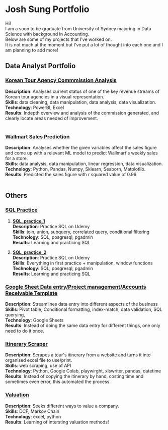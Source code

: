# Josh Sung Portfolio

Hi! <br>
I am a soon to be graduate from University of Sydney majoring in Data Science with background in Accounting.<br>
Below are some of my projects that I've worked on. <br>
It is not much at the moment but I've put a lot of thought into each one and I am planning to add more!<br>

## Data Analyst Portfolio

### [Korean Tour Agency Commmission Analysis](https://github.com/ys98110/Korean-tour-agency-powerBI)

**Description**:  Analyses current status of one of the key revenue streams of Korean tour agencies in a visual representation. <br>
**Skills**: data cleaning, data manipulation, data analysis, data visualization.<br>
**Technology**: PowerBI, Excel <br>
**Results**: Indepth overview and analysis of the commission generated, and clearly locate areas needed of improvement.<br>
<br>

### [Wallmart Sales Prediction](https://github.com/ys98110/wallmart_sales_pred)

**Description**:  Analyses whether the given variables affect the sales figure and come up with a relevant ML model to predict Wallmart's weekly sales for a store. <br>
**Skills**: data analysis, data manipulation, linear regression, data visualization. <br>
**Technology**: Python, Pandas, Numpy, Sklearn, Seaborn, Matplotlib. <br>
**Results**: Predicted the sales figure with r squared value of 0.96 <br>
<br>
## Others

### [SQL Practice](https://github.com/ys98110/Josh-Sung-Data-Portfolio/tree/main/SQL%20practice)
1. **[SQL_practice_1](https://github.com/ys98110/Josh-Sung-Data-Portfolio/blob/main/SQL%20practice/sql_practice_1.sql)**<br>
**Description**:  Practice SQL on Udemy <br>
**Skills**: join, union, subquery, correlated query, conditional filtering <br>
**Technology**: SQL, posgresql, pgadmin <br>
**Results**: Learning and practicing SQL <br>

2. **[SQL_practice_2](https://github.com/ys98110/Josh-Sung-Data-Portfolio/blob/main/SQL%20practice/sql_practice_2.sql)** <br>
**Description**:  Practice SQL on Udemy <br>
**Skills**: Everything in first practice + manipulation, window functions <br>
**Technology**: SQL, posgresql, pgadmin <br>
**Results**: Learning and practicing SQL <br>

### [Google Sheet Data entry/Project management/Accounts Receivable Template](https://github.com/ys98110/all_in_one_googlesheet/blob/main/README.md)
**Description**:  Streamlines data entry into different aspects of the business <br>
**Skills**: Pivot table, Conditional formatting, index-match, data validation, SQL querying, <br>
**Technology**: Google Sheets <br>
**Results**: Instead of doing the same data entry for different things, one only need to do it once. <br>

### [Itinerary Scraper](https://github.com/ys98110/tour_itinerary_scraper_hthoju)
**Description**:  Scrapes a tour's itinerary from a website and turns it into organised excel file to use/print. <br>
**Skills**: web scraping, use of API<br>
**Technology**: Python, Google Colab, playwirght, xlswriter, pandas, datetime <br>
**Results**: Instead of copying the itinerary by hand, costing time and sometimes even error, this automated the process. <br>

### [Valuation](https://github.com/ys98110/valuation)
**Description**: Seeks different ways to value a company. <br>
**Skills**: DCF, Markov Chain<br>
**Technology**: excel, python <br>
**Results**: Learning of intersting valuation methods! <br>

